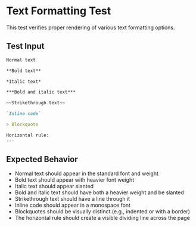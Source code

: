 # Text Formatting Test

This test verifies proper rendering of various text formatting options.

## Test Input

```markdown
Normal text

**Bold text**

*Italic text*

***Bold and italic text***

~~Strikethrough text~~

`Inline code`

> Blockquote

Horizontal rule:
---
```

## Expected Behavior

- Normal text should appear in the standard font and weight
- Bold text should appear with heavier font weight
- Italic text should appear slanted
- Bold and italic text should have both a heavier weight and be slanted
- Strikethrough text should have a line through it
- Inline code should appear in a monospace font
- Blockquotes should be visually distinct (e.g., indented or with a border)
- The horizontal rule should create a visible dividing line across the page